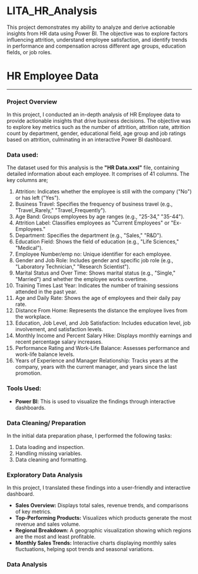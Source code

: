 # LITA_HR_Analysis
This project demonstrates my ability to analyze and derive actionable insights from HR data using Power BI. The objective was to explore factors influencing attrition, understand employee satisfaction, and identify trends in performance and compensation across different age groups, education fields, or job roles.

# HR Employee Data
---
### Project Overview
In this project, I conducted an in-depth analysis of HR Employee data to provide actionable insights that drive business decisions. The objective was to explore key metrics such as the number of attrition, attrition rate, attrition count by department, gender, educational field, age group and job ratings based on attrition, culminating in an interactive Power BI dashboard. 

### Data used:
The dataset used for this analysis is the **"HR Data.xxsl"** file, containing detailed information about each employee. It comprises of 41 columns. The key columns are;

1. Attrition: Indicates whether the employee is still with the company ("No") or has left ("Yes").
2. Business Travel: Specifies the frequency of business travel (e.g., "Travel_Rarely," "Travel_Frequently").
3. Age Band: Groups employees by age ranges (e.g., "25-34," "35-44").
4. Attrition Label: Classifies employees as "Current Employees" or "Ex-Employees."
5. Department: Specifies the department (e.g., "Sales," "R&D").
6. Education Field: Shows the field of education (e.g., "Life Sciences," "Medical").
7. Employee Number/emp no: Unique identifier for each employee.
8. Gender and Job Role: Includes gender and specific job role (e.g., "Laboratory Technician," "Research Scientist").
9. Marital Status and Over Time: Shows marital status (e.g., "Single," "Married") and whether the employee works overtime.
10. Training Times Last Year: Indicates the number of training sessions attended in the past year.
11. Age and Daily Rate: Shows the age of employees and their daily pay rate.
12. Distance From Home: Represents the distance the employee lives from the workplace.
13. Education, Job Level, and Job Satisfaction: Includes education level, job involvement, and satisfaction levels.
14. Monthly Income and Percent Salary Hike: Displays monthly earnings and recent percentage salary increases.
15. Performance Rating and Work-Life Balance: Assesses performance and work-life balance levels.
16. Years of Experience and Manager Relationship: Tracks years at the company, years with the current manager, and years since the last promotion.

### Tools Used:
- **Power BI**: This is used to visualize the findings through interactive dashboards.

### Data Cleaning/ Preparation
In the initial data preparation phase, I performed the following tasks:
1. Data loading and inspection.
2. Handling missing variables.
3. Data cleaning and formatting.

### Exploratory Data Analysis
In this project, I translated these findings into a user-friendly and interactive dashboard.
- **Sales Overview:** Displays total sales, revenue trends, and comparisons of key metrics.
- **Top-Performing Products:** Visualizes which products generate the most revenue and sales volume.
- **Regional Breakdown:** A geographic visualization showing which regions are the most and least profitable.
- **Monthly Sales Trends:** Interactive charts displaying monthly sales fluctuations, helping spot trends and seasonal variations.

### Data Analysis
